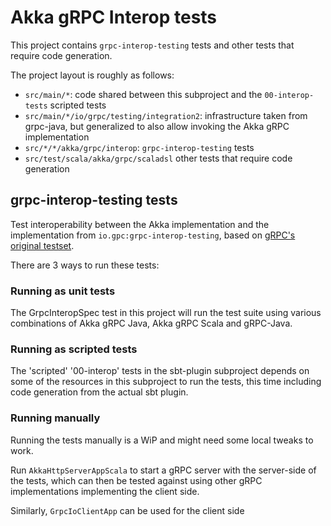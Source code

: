 # Akka gRPC Interop tests

This project contains `grpc-interop-testing` tests and other tests that require code generation.

The project layout is roughly as follows:

* `src/main/*`: code shared between this subproject and the `00-interop-tests` scripted tests
* `src/main/*/io/grpc/testing/integration2`: infrastructure taken from grpc-java, but generalized to also allow invoking the Akka gRPC implementation
* `src/*/*/akka/grpc/interop`: `grpc-interop-testing` tests
* `src/test/scala/akka/grpc/scaladsl` other tests that require code generation

## grpc-interop-testing tests

Test interoperability between the Akka implementation and the implementation from `io.gpc:grpc-interop-testing`, based on [gRPC's original testset](https://github.com/grpc/grpc/blob/master/doc/interop-test-descriptions.md).

There are 3 ways to run these tests:

### Running as unit tests

The GrpcInteropSpec test in this project will run the test suite using various
combinations of Akka gRPC Java, Akka gRPC Scala and gRPC-Java.

### Running as scripted tests

The 'scripted' '00-interop' tests in the sbt-plugin subproject depends on
some of the resources in this subproject to run the tests, this time including
code generation from the actual sbt plugin.

### Running manually

Running the tests manually is a WiP and might need some local tweaks to work.

Run `AkkaHttpServerAppScala` to start a gRPC server with the server-side of the
tests, which can then be tested against using other gRPC implementations
implementing the client side.

Similarly, `GrpcIoClientApp` can be used for the client side
